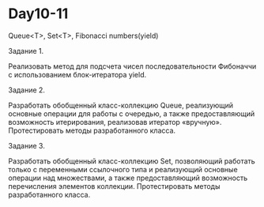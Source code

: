 # Day10-11
Queue&lt;T>, Set&lt;T>, Fibonacci numbers(yield)

Задание 1.

Реализовать метод для подсчета чисел последовательности Фибоначчи с использованием блок-итератора yield.

Задание 2. 

Разработать обобщенный класс-коллекцию Queue, реализующий основные операции для работы с очередью, а также предоставляющий возможность итерирования, реализовав итератор «вручную». Протестировать методы разработанного класса.

Задание 3. 

Разработать обобщенный класс-коллекцию Set, позволяющий работать только с переменными ссылочного типа и реализующий основные операции над множествами, а также предоставляющий возможность перечисления элементов коллекции. Протестировать методы разработанного класса.
